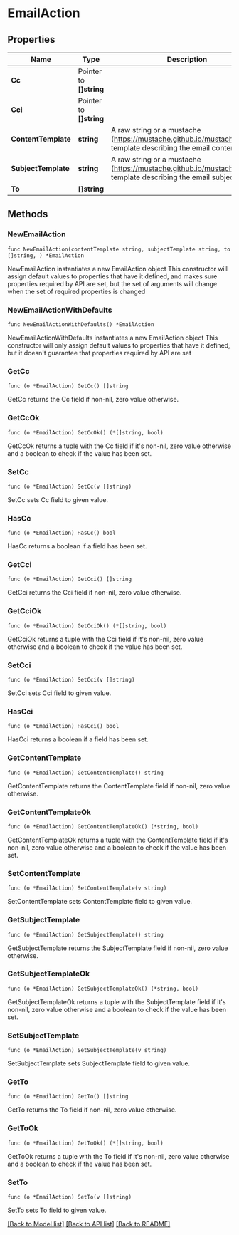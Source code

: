 # EmailAction

## Properties

Name | Type | Description | Notes
------------ | ------------- | ------------- | -------------
**Cc** | Pointer to **[]string** |  | [optional] 
**Cci** | Pointer to **[]string** |  | [optional] 
**ContentTemplate** | **string** | A raw string or a mustache (https://mustache.github.io/mustache.5.html) template describing the email content | 
**SubjectTemplate** | **string** | A raw string or a mustache (https://mustache.github.io/mustache.5.html) template describing the email subject | 
**To** | **[]string** |  | 

## Methods

### NewEmailAction

`func NewEmailAction(contentTemplate string, subjectTemplate string, to []string, ) *EmailAction`

NewEmailAction instantiates a new EmailAction object
This constructor will assign default values to properties that have it defined,
and makes sure properties required by API are set, but the set of arguments
will change when the set of required properties is changed

### NewEmailActionWithDefaults

`func NewEmailActionWithDefaults() *EmailAction`

NewEmailActionWithDefaults instantiates a new EmailAction object
This constructor will only assign default values to properties that have it defined,
but it doesn't guarantee that properties required by API are set

### GetCc

`func (o *EmailAction) GetCc() []string`

GetCc returns the Cc field if non-nil, zero value otherwise.

### GetCcOk

`func (o *EmailAction) GetCcOk() (*[]string, bool)`

GetCcOk returns a tuple with the Cc field if it's non-nil, zero value otherwise
and a boolean to check if the value has been set.

### SetCc

`func (o *EmailAction) SetCc(v []string)`

SetCc sets Cc field to given value.

### HasCc

`func (o *EmailAction) HasCc() bool`

HasCc returns a boolean if a field has been set.

### GetCci

`func (o *EmailAction) GetCci() []string`

GetCci returns the Cci field if non-nil, zero value otherwise.

### GetCciOk

`func (o *EmailAction) GetCciOk() (*[]string, bool)`

GetCciOk returns a tuple with the Cci field if it's non-nil, zero value otherwise
and a boolean to check if the value has been set.

### SetCci

`func (o *EmailAction) SetCci(v []string)`

SetCci sets Cci field to given value.

### HasCci

`func (o *EmailAction) HasCci() bool`

HasCci returns a boolean if a field has been set.

### GetContentTemplate

`func (o *EmailAction) GetContentTemplate() string`

GetContentTemplate returns the ContentTemplate field if non-nil, zero value otherwise.

### GetContentTemplateOk

`func (o *EmailAction) GetContentTemplateOk() (*string, bool)`

GetContentTemplateOk returns a tuple with the ContentTemplate field if it's non-nil, zero value otherwise
and a boolean to check if the value has been set.

### SetContentTemplate

`func (o *EmailAction) SetContentTemplate(v string)`

SetContentTemplate sets ContentTemplate field to given value.


### GetSubjectTemplate

`func (o *EmailAction) GetSubjectTemplate() string`

GetSubjectTemplate returns the SubjectTemplate field if non-nil, zero value otherwise.

### GetSubjectTemplateOk

`func (o *EmailAction) GetSubjectTemplateOk() (*string, bool)`

GetSubjectTemplateOk returns a tuple with the SubjectTemplate field if it's non-nil, zero value otherwise
and a boolean to check if the value has been set.

### SetSubjectTemplate

`func (o *EmailAction) SetSubjectTemplate(v string)`

SetSubjectTemplate sets SubjectTemplate field to given value.


### GetTo

`func (o *EmailAction) GetTo() []string`

GetTo returns the To field if non-nil, zero value otherwise.

### GetToOk

`func (o *EmailAction) GetToOk() (*[]string, bool)`

GetToOk returns a tuple with the To field if it's non-nil, zero value otherwise
and a boolean to check if the value has been set.

### SetTo

`func (o *EmailAction) SetTo(v []string)`

SetTo sets To field to given value.



[[Back to Model list]](../README.md#documentation-for-models) [[Back to API list]](../README.md#documentation-for-api-endpoints) [[Back to README]](../README.md)


